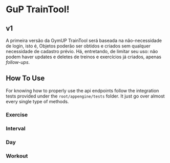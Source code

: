 # GuP TrainTool!

## v1
A primeira versão da GymUP TrainTool será baseada na não-necessidade de login, isto é, Objetos poderão ser obtidos e criados sem qualquer necessidade de cadastro prévio. Há, entretando, de limitar seu uso: não podem haver updates e deletes de treinos e exercícios já criados, apenas *follow-ups*.

## How To Use

For knowing how to properly use the api endpoints follow the integration tests provided under the `root/appengine/tests` folder. It just go over almost every single type of methods.

### Exercise

### Interval

### Day

### Workout

